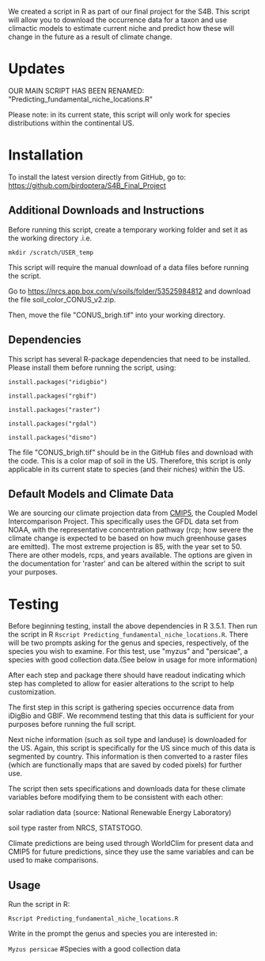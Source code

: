We created a script in R as part of our final project for the S4B.
This script will allow you to download the occurrence data for a taxon
and use climactic models to estimate current niche and predict how these will change in the future as a result of climate change. 

# Updates
OUR MAIN SCRIPT HAS BEEN RENAMED: "Predicting_fundamental_niche_locations.R"


Please note: in its current state, this script will only work for species distributions within the continental US.

# Installation

To install the latest version directly from GitHub, go to:
<https://github.com/birdoptera/S4B_Final_Project>

## Additional Downloads and Instructions

Before running this script, create a temporary working folder and set it as the working directory .i.e. 

`mkdir /scratch/USER_temp` 

This script will require the manual download of a data files before running the script.

Go to <https://nrcs.app.box.com/v/soils/folder/53525984812> and download the file soil_color_CONUS_v2.zip. 

Then, move the file "CONUS_brigh.tif" into your working directory.


## Dependencies
This script has several R-package dependencies that need to be installed. Please install them before running the script, using:

```
install.packages("ridigbio")

install.packages("rgbif")

install.packages("raster")

install.packages("rgdal")

install.packages("dismo")
```


The file "CONUS_brigh.tif" should be in the GitHub files and download with the code. This is a color map of soil in the US. 
Therefore, this script is only applicable in its current state to species (and their niches) within the US.

## Default Models and Climate Data

We are sourcing our climate projection data from [CMIP5](https://cmip.llnl.gov/cmip5/), the Coupled Model Intercomparison Project.
This specifically uses the GFDL data set from NOAA, with the representative concentration pathway (rcp; how
severe the climate change is expected to be based on how much greenhouse gases are emitted).
The most extreme projection is 85, with the year set to 50. There are other models, rcps, and years available.
The options are given in the documentation for 'raster' and can be altered within the script to suit your purposes.


# Testing

Before beginning testing, install the above dependencies in R 3.5.1. Then run the script in R `Rscript Predicting_fundamental_niche_locations.R`. There will be two prompts
asking for the genus and species, respectively, of the species you wish to examine. For this test, use "myzus" and "persicae", a species with good collection data.(See below in usage for more information)

After each step and package there should have readout indicating which step has completed to allow for easier alterations 
to the script to help customization.

The first step in this script is gathering species occurrence data from iDigBio and GBIF. We recommend testing that this data
is sufficient for your purposes before running the full script.

Next niche information (such as soil type and landuse) is downloaded for the US. Again, this script is specifically for the US 
since much of this data is segmented by country. This information is then converted to a raster files (which are functionally maps
that are saved by coded pixels) for further use.

The script then sets specifications and downloads data for these climate variables before modifying them to be consistent
with each other:

solar radiation data (source: National Renewable Energy Laboratory)

soil type raster from NRCS, STATSTOGO.

Climate predictions are being used through WorldClim for present data and CMIP5 for future predictions,
since they use the same variables and can be used to make comparisons.

## Usage

Run the script in R:

`Rscript Predicting_fundamental_niche_locations.R`

Write in the prompt the genus and species you are interested in:

`Myzus persicae` #Species with a good collection data

